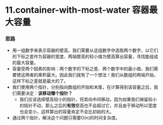 # 11.container-with-most-water 容器最大容量

### 思路

- 用一组数字来表示容器的壁高，我们需要从这组数字中选取两个数字，以它们的下标之差作为容器的宽度、两端壁高的较小值为壁高算出容量，寻找能组成的最大容量。
- 容量受两个因素的影响：两个数字的下标之差、两个数字中的最小值，我们需要使这两者的乘积最大。因此我们就有了一个想法！我们从数组的两端开始，这样下标之差就是最大的了。
- 我们使用两个指针，分别指向数组的开始和末尾，在计算得到该容量之后，我们需要决定：**该移动哪个指针？**
  - 我们应该选择壁高较小的指针，将其向中间移动，因为如果我们保留较小的指针不动，那么之后的**有效**壁高也不会超过它，并且由于移动所以宽度也会变小，这样算出的容量肯定不会比初始的大。
- 通过两个指针，解决这个问题只需要O(n)的时间复杂度。